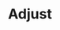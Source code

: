 ---
facebook: https://facebook.com/adjustcom
instagram: https://instagram.com/adjustcom
linkedin: https://linkedin.com/company/adjustcom
logohandle: adjust
sort: adjust
title: Adjust
twitter: https://x.com/adjustcom
website: https://www.adjust.com/
youtube: https://youtube.com/channel/UCLxY21pzKyjTuODjUytJIsA
---